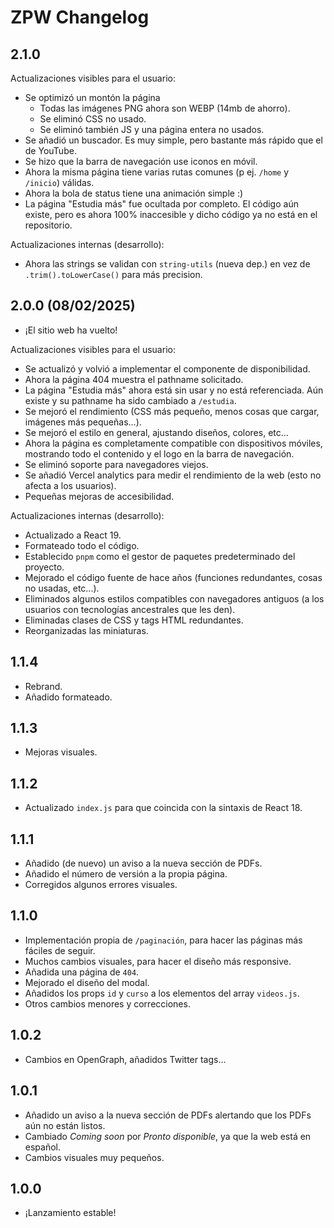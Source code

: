 # ZPW Changelog

## 2.1.0

Actualizaciones visibles para el usuario:

- Se optimizó un montón la página
  - Todas las imágenes PNG ahora son WEBP (14mb de ahorro).
  - Se eliminó CSS no usado.
  - Se eliminó también JS y una página entera no usados.
- Se añadió un buscador. Es muy simple, pero bastante más rápido que el de YouTube.
- Se hizo que la barra de navegación use iconos en móvil.
- Ahora la misma página tiene varias rutas comunes (p ej. `/home` y `/inicio`) válidas.
- Ahora la bola de status tiene una animación simple :)
- La página "Estudia más" fue ocultada por completo. El código aún existe, pero es ahora 100% inaccesible y dicho código ya no está en el repositorio.

Actualizaciones internas (desarrollo):

- Ahora las strings se validan con `string-utils` (nueva dep.) en vez de `.trim().toLowerCase()` para más precision.

## 2.0.0 (08/02/2025)

- ¡El sitio web ha vuelto!

Actualizaciones visibles para el usuario:

- Se actualizó y volvió a implementar el componente de disponibilidad.
- Ahora la página 404 muestra el pathname solicitado.
- La página "Estudia más" ahora está sin usar y no está referenciada. Aún existe y su pathname ha sido cambiado a `/estudia`.
- Se mejoró el rendimiento (CSS más pequeño, menos cosas que cargar, imágenes más pequeñas...).
- Se mejoró el estilo en general, ajustando diseños, colores, etc...
- Ahora la página es completamente compatible con dispositivos móviles, mostrando todo el contenido y el logo en la barra de navegación.
- Se eliminó soporte para navegadores viejos.
- Se añadió Vercel analytics para medir el rendimiento de la web (esto no afecta a los usuarios).
- Pequeñas mejoras de accesibilidad.

Actualizaciones internas (desarrollo):

- Actualizado a React 19.
- Formateado todo el código.
- Establecido `pnpm` como el gestor de paquetes predeterminado del proyecto.
- Mejorado el código fuente de hace años (funciones redundantes, cosas no usadas, etc...).
- Eliminados algunos estilos compatibles con navegadores antiguos (a los usuarios con tecnologías ancestrales que les den).
- Eliminadas clases de CSS y tags HTML redundantes.
- Reorganizadas las miniaturas.

## 1.1.4

- Rebrand.
- Añadido formateado.

## 1.1.3

- Mejoras visuales.

## 1.1.2

- Actualizado `index.js` para que coincida con la sintaxis de React 18.

## 1.1.1

- Añadido (de nuevo) un aviso a la nueva sección de PDFs.
- Añadido el número de versión a la propia página.
- Corregidos algunos errores visuales.

## 1.1.0

- Implementación propia de `/paginación`, para hacer las páginas más fáciles de seguir.
- Muchos cambios visuales, para hacer el diseño más responsive.
- Añadida una página de `404`.
- Mejorado el diseño del modal.
- Añadidos los props `id` y `curso` a los elementos del array `videos.js`.
- Otros cambios menores y correcciones.

## 1.0.2

- Cambios en OpenGraph, añadidos Twitter tags...

## 1.0.1

- Añadido un aviso a la nueva sección de PDFs alertando que los PDFs aún no están listos.
- Cambiado *Coming soon* por *Pronto disponible*, ya que la web está en español.
- Cambios visuales muy pequeños.

## 1.0.0

- ¡Lanzamiento estable!
